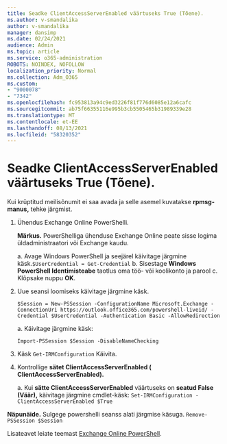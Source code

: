 ```yaml
---
title: Seadke ClientAccessServerEnabled väärtuseks True (Tõene).
ms.author: v-smandalika
author: v-smandalika
manager: dansimp
ms.date: 02/24/2021
audience: Admin
ms.topic: article
ms.service: o365-administration
ROBOTS: NOINDEX, NOFOLLOW
localization_priority: Normal
ms.collection: Adm_O365
ms.custom:
- "9000078"
- "7342"
ms.openlocfilehash: fc953813a94c9ed3226f81f776d6085e12a6cafc
ms.sourcegitcommit: ab75f66355116e995b3cb5505465b31989339e28
ms.translationtype: MT
ms.contentlocale: et-EE
ms.lasthandoff: 08/13/2021
ms.locfileid: "58320352"
---
```

# <a name="set-clientaccessserverenabled-to-true"></a>Seadke ClientAccessServerEnabled väärtuseks True (Tõene).

Kui krüptitud meilisõnumit ei saa avada ja selle asemel kuvatakse **rpmsg-manus,** tehke järgmist.

1. Ühendus Exchange Online PowerShelli.

    **Märkus.** PowerShelliga ühenduse Exchange Online peate sisse logima üldadministraatori või Exchange kaudu.

   a. Avage Windows PowerShell ja seejärel käivitage järgmine käsk.`$UserCredential = Get-Credential`
   b. Sisestage **Windows PowerShell Identimisteabe** taotlus oma töö- või koolikonto ja parool c. Klõpsake nuppu **OK**. 

2. Uue seansi loomiseks käivitage järgmine käsk.

    `$Session = New-PSSession -ConfigurationName Microsoft.Exchange -ConnectionUri https://outlook.office365.com/powershell-liveid/ -Credential $UserCredential -Authentication Basic -AllowRedirection`

    a. Käivitage järgmine käsk:
    
    `Import-PSSession $Session -DisableNameChecking`

3. Käsk `Get-IRMConfiguration` Käivita.

4. Kontrollige **sätet ClientAccessServerEnabled ( ClientAccessServerEnabled).** 

    a. Kui **sätte ClientAccessServerEnabled** väärtuseks on **seatud False (Väär),** käivitage järgmine cmdlet-käsk: `Set-IRMConfiguration -ClientAccessServerEnabled $True`

**Näpunäide.** Sulgege powershelli seanss alati järgmise käsuga. `Remove-PSSession $Session`

Lisateavet leiate teemast [Exchange Online PowerShell](https://docs.microsoft.com/powershell/exchange/connect-to-exchange-online-powershell).

